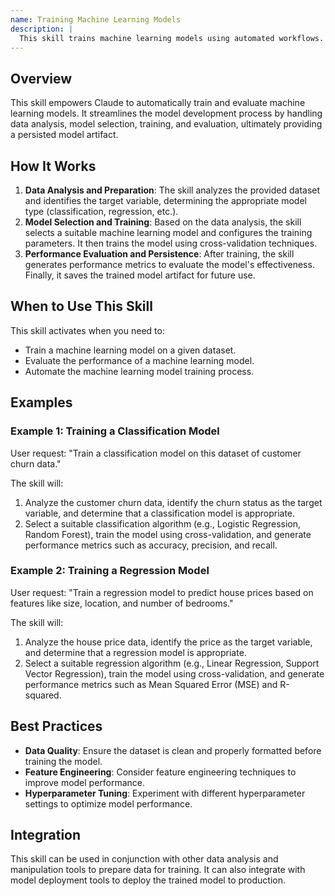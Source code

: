 ```yaml
---
name: Training Machine Learning Models
description: |
  This skill trains machine learning models using automated workflows. It analyzes datasets, selects appropriate model types (classification, regression, etc.), configures training parameters, trains the model with cross-validation, generates performance metrics, and saves the trained model artifact. Use this skill when the user requests to "train" a model, needs to evaluate a dataset for machine learning purposes, or wants to optimize model performance. The skill supports common frameworks like scikit-learn.
---
```


## Overview

This skill empowers Claude to automatically train and evaluate machine learning models. It streamlines the model development process by handling data analysis, model selection, training, and evaluation, ultimately providing a persisted model artifact.

## How It Works

1. **Data Analysis and Preparation**: The skill analyzes the provided dataset and identifies the target variable, determining the appropriate model type (classification, regression, etc.).
2. **Model Selection and Training**: Based on the data analysis, the skill selects a suitable machine learning model and configures the training parameters. It then trains the model using cross-validation techniques.
3. **Performance Evaluation and Persistence**: After training, the skill generates performance metrics to evaluate the model's effectiveness. Finally, it saves the trained model artifact for future use.

## When to Use This Skill

This skill activates when you need to:
- Train a machine learning model on a given dataset.
- Evaluate the performance of a machine learning model.
- Automate the machine learning model training process.

## Examples

### Example 1: Training a Classification Model

User request: "Train a classification model on this dataset of customer churn data."

The skill will:
1. Analyze the customer churn data, identify the churn status as the target variable, and determine that a classification model is appropriate.
2. Select a suitable classification algorithm (e.g., Logistic Regression, Random Forest), train the model using cross-validation, and generate performance metrics such as accuracy, precision, and recall.

### Example 2: Training a Regression Model

User request: "Train a regression model to predict house prices based on features like size, location, and number of bedrooms."

The skill will:
1. Analyze the house price data, identify the price as the target variable, and determine that a regression model is appropriate.
2. Select a suitable regression algorithm (e.g., Linear Regression, Support Vector Regression), train the model using cross-validation, and generate performance metrics such as Mean Squared Error (MSE) and R-squared.

## Best Practices

- **Data Quality**: Ensure the dataset is clean and properly formatted before training the model.
- **Feature Engineering**: Consider feature engineering techniques to improve model performance.
- **Hyperparameter Tuning**: Experiment with different hyperparameter settings to optimize model performance.

## Integration

This skill can be used in conjunction with other data analysis and manipulation tools to prepare data for training. It can also integrate with model deployment tools to deploy the trained model to production.